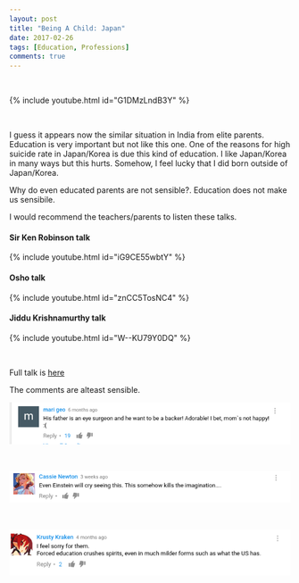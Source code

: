 ```yaml
---
layout: post
title: "Being A Child: Japan"
date: 2017-02-26
tags: [Education, Professions]
comments: true
---
```

&nbsp;


{% include youtube.html id="G1DMzLndB3Y" %}

&nbsp;

I guess it appears now the similar situation in India from elite parents. Education is very important but not like this one. One of the reasons for high suicide rate in Japan/Korea is due this kind of education. I like Japan/Korea in many ways but this hurts. Somehow, I feel lucky that I did born outside of Japan/Korea.


Why do even educated parents are not sensible?. Education does not make us sensibile. 

I would recommend the teachers/parents to listen these talks.

#### Sir Ken Robinson talk

{% include youtube.html id="iG9CE55wbtY" %}


#### Osho talk 

{% include youtube.html id="znCC5TosNC4" %}


#### Jiddu Krishnamurthy talk

{% include youtube.html id="W--KU79Y0DQ" %}


&nbsp;

Full talk is [here](https://www.youtube.com/watch?v=zmFLSY89iiU)


The comments are alteast sensible.


<img src="/images/1.png?raw=true" style="width: 600px;"/>


&nbsp;


<img src="/images/2.png?raw=true" style="width: 600px;"/>

&nbsp;

<img src="/images/3.png?raw=true" style="width: 600px;"/>

&nbsp;


